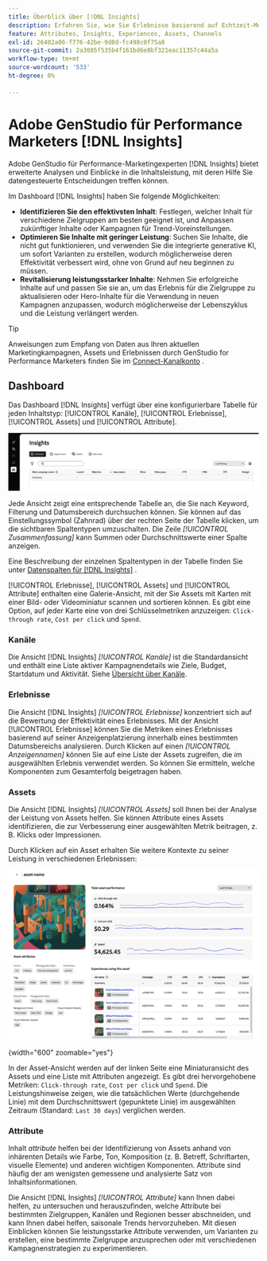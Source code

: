 ```yaml
---
title: Überblick über [!DNL Insights]
description: Erfahren Sie, wie Sie Erlebnisse basierend auf Echtzeit-Metriken zur Inhaltsleistung optimieren können.
feature: Attributes, Insights, Experiences, Assets, Channels
exl-id: 26402a06-f776-42be-9d8d-fc498c0f75a8
source-git-commit: 2a3085f535b4f161bd6e8bf321eac11357c44a5a
workflow-type: tm+mt
source-wordcount: '533'
ht-degree: 0%

---
```


# Adobe GenStudio für Performance Marketers [!DNL Insights]

Adobe GenStudio für Performance-Marketingexperten [!DNL Insights] bietet erweiterte Analysen und Einblicke in die Inhaltsleistung, mit deren Hilfe Sie datengesteuerte Entscheidungen treffen können.

Im Dashboard [!DNL Insights] haben Sie folgende Möglichkeiten:

- **Identifizieren Sie den effektivsten Inhalt**: Festlegen, welcher Inhalt für verschiedene Zielgruppen am besten geeignet ist, und Anpassen zukünftiger Inhalte oder Kampagnen für Trend-Voreinstellungen.
- **Optimieren Sie Inhalte mit geringer Leistung**: Suchen Sie Inhalte, die nicht gut funktionieren, und verwenden Sie die integrierte generative KI, um sofort Varianten zu erstellen, wodurch möglicherweise deren Effektivität verbessert wird, ohne von Grund auf neu beginnen zu müssen.
- **Revitalisierung leistungsstarker Inhalte**: Nehmen Sie erfolgreiche Inhalte auf und passen Sie sie an, um das Erlebnis für die Zielgruppe zu aktualisieren oder Hero-Inhalte für die Verwendung in neuen Kampagnen anzupassen, wodurch möglicherweise der Lebenszyklus und die Leistung verlängert werden.

>[!TIP]
>
>Anweisungen zum Empfang von Daten aus Ihren aktuellen Marketingkampagnen, Assets und Erlebnissen durch GenStudio for Performance Marketers finden Sie im [Connect-Kanalkonto](connect-channel.md) .

## Dashboard

Das Dashboard [!DNL Insights] verfügt über eine konfigurierbare Tabelle für jeden Inhaltstyp: [!UICONTROL Kanäle], [!UICONTROL Erlebnisse], [!UICONTROL Assets] und [!UICONTROL Attribute].

![[!DNL Insights] Dashboard](/help/assets/insights-dashboard.png)

Jede Ansicht zeigt eine entsprechende Tabelle an, die Sie nach Keyword, Filterung und Datumsbereich durchsuchen können. Sie können auf das Einstellungssymbol (Zahnrad) über der rechten Seite der Tabelle klicken, um die sichtbaren Spaltentypen umzuschalten. Die Zeile _[!UICONTROL Zusammenfassung]_ kann Summen oder Durchschnittswerte einer Spalte anzeigen.

Eine Beschreibung der einzelnen Spaltentypen in der Tabelle finden Sie unter [Datenspalten für  [!DNL Insights]](data-columns.md) .

[!UICONTROL Erlebnisse], [!UICONTROL Assets] und [!UICONTROL Attribute] enthalten eine Galerie-Ansicht, mit der Sie Assets mit Karten mit einer Bild- oder Videominiatur scannen und sortieren können. Es gibt eine Option, auf jeder Karte eine von drei Schlüsselmetriken anzuzeigen: `Click-through rate`, `Cost per click` und `Spend`.

### Kanäle

Die Ansicht [!DNL Insights] _[!UICONTROL Kanäle]_ ist die Standardansicht und enthält eine Liste aktiver Kampagnendetails wie Ziele, Budget, Startdatum und Aktivität. Siehe [Übersicht über Kanäle](channels.md).

### Erlebnisse

Die Ansicht [!DNL Insights] _[!UICONTROL Erlebnisse]_ konzentriert sich auf die Bewertung der Effektivität eines Erlebnisses. Mit der Ansicht [!UICONTROL Erlebnisse] können Sie die Metriken eines Erlebnisses basierend auf seiner Anzeigenplatzierung innerhalb eines bestimmten Datumsbereichs analysieren. Durch Klicken auf einen _[!UICONTROL Anzeigennamen]_ können Sie auf eine Liste der Assets zugreifen, die im ausgewählten Erlebnis verwendet werden. So können Sie ermitteln, welche Komponenten zum Gesamterfolg beigetragen haben.

### Assets

Die Ansicht [!DNL Insights] _[!UICONTROL Assets]_ soll Ihnen bei der Analyse der Leistung von Assets helfen. Sie können Attribute eines Assets identifizieren, die zur Verbesserung einer ausgewählten Metrik beitragen, z. B. Klicks oder Impressionen.

Durch Klicken auf ein Asset erhalten Sie weitere Kontexte zu seiner Leistung in verschiedenen Erlebnissen:

![Asset-Ansicht](/help/assets/insights-asset-view.png){width="600" zoomable="yes"}

In der Asset-Ansicht werden auf der linken Seite eine Miniaturansicht des Assets und eine Liste mit Attributen angezeigt. Es gibt drei hervorgehobene Metriken: `Click-through rate`, `Cost per click` und `Spend`. Die Leistungshinweise zeigen, wie die tatsächlichen Werte (durchgehende Linie) mit dem Durchschnittswert (gepunktete Linie) im ausgewählten Zeitraum (Standard: `Last 30 days`) verglichen werden.

### Attribute

Inhalt _attribute_ helfen bei der Identifizierung von Assets anhand von inhärenten Details wie Farbe, Ton, Komposition (z. B. Betreff, Schriftarten, visuelle Elemente) und anderen wichtigen Komponenten. Attribute sind häufig der am wenigsten gemessene und analysierte Satz von Inhaltsinformationen.

Die Ansicht [!DNL Insights] _[!UICONTROL Attribute]_ kann Ihnen dabei helfen, zu untersuchen und herauszufinden, welche Attribute bei bestimmten Zielgruppen, Kanälen und Regionen besser abschneiden, und kann Ihnen dabei helfen, saisonale Trends hervorzuheben. Mit diesen Einblicken können Sie leistungsstarke Attribute verwenden, um Varianten zu erstellen, eine bestimmte Zielgruppe anzusprechen oder mit verschiedenen Kampagnenstrategien zu experimentieren.
